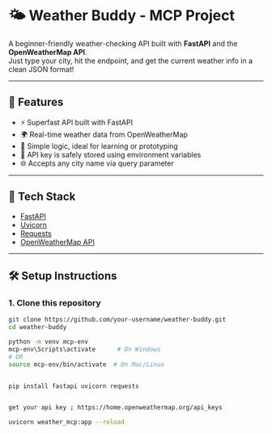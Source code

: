 # 🌤️ Weather Buddy - MCP Project

A beginner-friendly weather-checking API built with **FastAPI** and the **OpenWeatherMap API**.  
Just type your city, hit the endpoint, and get the current weather info in a clean JSON format!

---

## 🚀 Features

- ⚡ Superfast API built with FastAPI
- 🌍 Real-time weather data from OpenWeatherMap
- 🧠 Simple logic, ideal for learning or prototyping
- 🔐 API key is safely stored using environment variables
- 🌐 Accepts any city name via query parameter

---

## 🧩 Tech Stack

- [FastAPI](https://fastapi.tiangolo.com/)
- [Uvicorn](https://www.uvicorn.org/)
- [Requests](https://docs.python-requests.org/)
- [OpenWeatherMap API](https://openweathermap.org/api)

---

## 🛠️ Setup Instructions

### 1. Clone this repository

```bash
git clone https://github.com/your-username/weather-buddy.git
cd weather-buddy

python -m venv mcp-env
mcp-env\Scripts\activate      # On Windows
# OR
source mcp-env/bin/activate  # On Mac/Linux


pip install fastapi uvicorn requests


get your api key ; https://home.openweathermap.org/api_keys

uvicorn weather_mcp:app --reload

